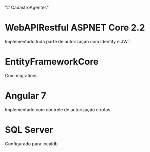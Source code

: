 "# CadastroAgentes" 

# WebAPIRestful ASPNET Core 2.2
  Implementado toda parte de autorização com Identity e JWT

# EntityFrameworkCore
  Com migrations

# Angular 7
  Implementado com controle de autorização e rotas

# SQL Server
 Configurado para localdb
